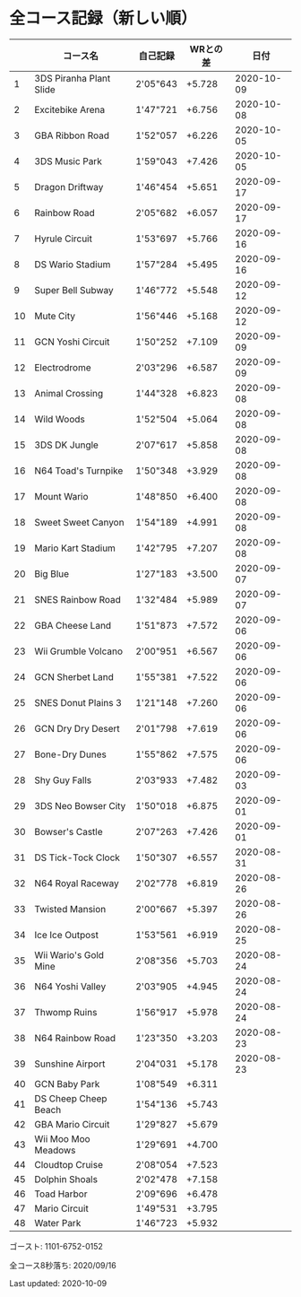 # 全コース記録（新しい順）

||コース名|自己記録|WRとの差|日付
|--|--|--|--|--|
|1|3DS Piranha Plant Slide|2'05"643|+5.728|2020-10-09|
|2|Excitebike Arena|1'47"721|+6.756|2020-10-08|
|3|GBA Ribbon Road|1'52"057|+6.226|2020-10-05|
|4|3DS Music Park|1'59"043|+7.426|2020-10-05|
|5|Dragon Driftway|1'46"454|+5.651|2020-09-17|
|6|Rainbow Road|2'05"682|+6.057|2020-09-17|
|7|Hyrule Circuit|1'53"697|+5.766|2020-09-16|
|8|DS Wario Stadium|1'57"284|+5.495|2020-09-16|
|9|Super Bell Subway|1'46"772|+5.548|2020-09-12|
|10|Mute City|1'56"446|+5.168|2020-09-12|
|11|GCN Yoshi Circuit|1'50"252|+7.109|2020-09-09|
|12|Electrodrome|2'03"296|+6.587|2020-09-09|
|13|Animal Crossing|1'44"328|+6.823|2020-09-08|
|14|Wild Woods|1'52"504|+5.064|2020-09-08|
|15|3DS DK Jungle|2'07"617|+5.858|2020-09-08|
|16|N64 Toad's Turnpike|1'50"348|+3.929|2020-09-08|
|17|Mount Wario|1'48"850|+6.400|2020-09-08|
|18|Sweet Sweet Canyon|1'54"189|+4.991|2020-09-08|
|19|Mario Kart Stadium|1'42"795|+7.207|2020-09-08|
|20|Big Blue|1'27"183|+3.500|2020-09-07|
|21|SNES Rainbow Road|1'32"484|+5.989|2020-09-07|
|22|GBA Cheese Land|1'51"873|+7.572|2020-09-06|
|23|Wii Grumble Volcano|2'00"951|+6.567|2020-09-06|
|24|GCN Sherbet Land|1'55"381|+7.522|2020-09-06|
|25|SNES Donut Plains 3|1'21"148|+7.260|2020-09-06|
|26|GCN Dry Dry Desert|2'01"798|+7.619|2020-09-06|
|27|Bone-Dry Dunes|1'55"862|+7.575|2020-09-06|
|28|Shy Guy Falls|2'03"933|+7.482|2020-09-03|
|29|3DS Neo Bowser City|1'50"018|+6.875|2020-09-01|
|30|Bowser's Castle|2'07"263|+7.426|2020-09-01|
|31|DS Tick-Tock Clock|1'50"307|+6.557|2020-08-31|
|32|N64 Royal Raceway|2'02"778|+6.819|2020-08-26|
|33|Twisted Mansion|2'00"667|+5.397|2020-08-26|
|34|Ice Ice Outpost|1'53"561|+6.919|2020-08-25|
|35|Wii Wario's Gold Mine|2'08"356|+5.703|2020-08-24|
|36|N64 Yoshi Valley|2'03"905|+4.945|2020-08-24|
|37|Thwomp Ruins|1'56"917|+5.978|2020-08-24|
|38|N64 Rainbow Road|1'23"350|+3.203|2020-08-23|
|39|Sunshine Airport|2'04"031|+5.178|2020-08-23|
|40|GCN Baby Park|1'08"549|+6.311||
|41|DS Cheep Cheep Beach|1'54"136|+5.743||
|42|GBA Mario Circuit|1'29"827|+5.679||
|43|Wii Moo Moo Meadows|1'29"691|+4.700||
|44|Cloudtop Cruise|2'08"054|+7.523||
|45|Dolphin Shoals|2'02"478|+7.158||
|46|Toad Harbor|2'09"696|+6.478||
|47|Mario Circuit|1'49"531|+3.795||
|48|Water Park|1'46"723|+5.932||

ゴースト: 1101-6752-0152

全コース8秒落ち: 2020/09/16

Last updated: 2020-10-09
